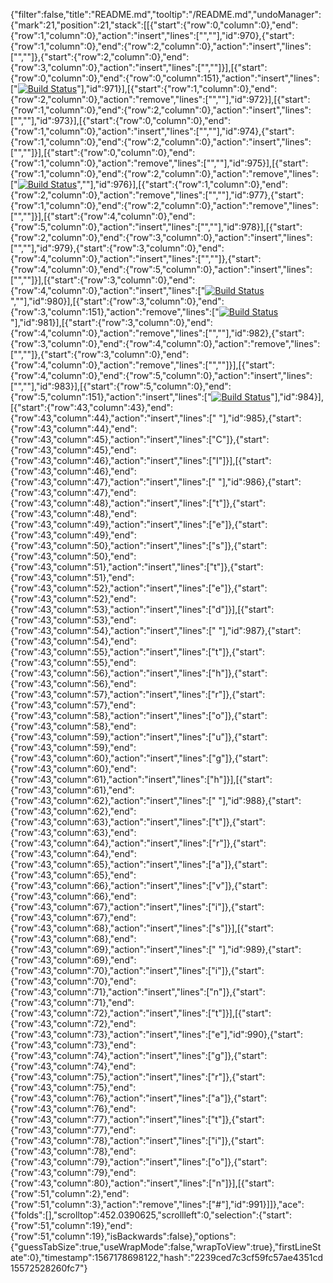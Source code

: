 {"filter":false,"title":"README.md","tooltip":"/README.md","undoManager":{"mark":21,"position":21,"stack":[[{"start":{"row":0,"column":0},"end":{"row":1,"column":0},"action":"insert","lines":["",""],"id":970},{"start":{"row":1,"column":0},"end":{"row":2,"column":0},"action":"insert","lines":["",""]},{"start":{"row":2,"column":0},"end":{"row":3,"column":0},"action":"insert","lines":["",""]}],[{"start":{"row":0,"column":0},"end":{"row":0,"column":151},"action":"insert","lines":["[![Build Status](https://travis-ci.org/pranitastudent/Milestone-5-project.svg?branch=master)](https://travis-ci.org/pranitastudent/Milestone-5-project)"],"id":971}],[{"start":{"row":1,"column":0},"end":{"row":2,"column":0},"action":"remove","lines":["",""],"id":972}],[{"start":{"row":1,"column":0},"end":{"row":2,"column":0},"action":"insert","lines":["",""],"id":973}],[{"start":{"row":0,"column":0},"end":{"row":1,"column":0},"action":"insert","lines":["",""],"id":974},{"start":{"row":1,"column":0},"end":{"row":2,"column":0},"action":"insert","lines":["",""]}],[{"start":{"row":0,"column":0},"end":{"row":1,"column":0},"action":"remove","lines":["",""],"id":975}],[{"start":{"row":1,"column":0},"end":{"row":2,"column":0},"action":"remove","lines":["[![Build Status](https://travis-ci.org/pranitastudent/Milestone-5-project.svg?branch=master)](https://travis-ci.org/pranitastudent/Milestone-5-project)",""],"id":976}],[{"start":{"row":1,"column":0},"end":{"row":2,"column":0},"action":"remove","lines":["",""],"id":977},{"start":{"row":1,"column":0},"end":{"row":2,"column":0},"action":"remove","lines":["",""]}],[{"start":{"row":4,"column":0},"end":{"row":5,"column":0},"action":"insert","lines":["",""],"id":978}],[{"start":{"row":2,"column":0},"end":{"row":3,"column":0},"action":"insert","lines":["",""],"id":979},{"start":{"row":3,"column":0},"end":{"row":4,"column":0},"action":"insert","lines":["",""]},{"start":{"row":4,"column":0},"end":{"row":5,"column":0},"action":"insert","lines":["",""]}],[{"start":{"row":3,"column":0},"end":{"row":4,"column":0},"action":"insert","lines":["[![Build Status](https://travis-ci.org/pranitastudent/Milestone-5-project.svg?branch=master)](https://travis-ci.org/pranitastudent/Milestone-5-project)",""],"id":980}],[{"start":{"row":3,"column":0},"end":{"row":3,"column":151},"action":"remove","lines":["[![Build Status](https://travis-ci.org/pranitastudent/Milestone-5-project.svg?branch=master)](https://travis-ci.org/pranitastudent/Milestone-5-project)"],"id":981}],[{"start":{"row":3,"column":0},"end":{"row":4,"column":0},"action":"remove","lines":["",""],"id":982},{"start":{"row":3,"column":0},"end":{"row":4,"column":0},"action":"remove","lines":["",""]},{"start":{"row":3,"column":0},"end":{"row":4,"column":0},"action":"remove","lines":["",""]}],[{"start":{"row":4,"column":0},"end":{"row":5,"column":0},"action":"insert","lines":["",""],"id":983}],[{"start":{"row":5,"column":0},"end":{"row":5,"column":151},"action":"insert","lines":["[![Build Status](https://travis-ci.org/pranitastudent/Milestone-5-project.svg?branch=master)](https://travis-ci.org/pranitastudent/Milestone-5-project)"],"id":984}],[{"start":{"row":43,"column":43},"end":{"row":43,"column":44},"action":"insert","lines":[" "],"id":985},{"start":{"row":43,"column":44},"end":{"row":43,"column":45},"action":"insert","lines":["C"]},{"start":{"row":43,"column":45},"end":{"row":43,"column":46},"action":"insert","lines":["I"]}],[{"start":{"row":43,"column":46},"end":{"row":43,"column":47},"action":"insert","lines":[" "],"id":986},{"start":{"row":43,"column":47},"end":{"row":43,"column":48},"action":"insert","lines":["t"]},{"start":{"row":43,"column":48},"end":{"row":43,"column":49},"action":"insert","lines":["e"]},{"start":{"row":43,"column":49},"end":{"row":43,"column":50},"action":"insert","lines":["s"]},{"start":{"row":43,"column":50},"end":{"row":43,"column":51},"action":"insert","lines":["t"]},{"start":{"row":43,"column":51},"end":{"row":43,"column":52},"action":"insert","lines":["e"]},{"start":{"row":43,"column":52},"end":{"row":43,"column":53},"action":"insert","lines":["d"]}],[{"start":{"row":43,"column":53},"end":{"row":43,"column":54},"action":"insert","lines":[" "],"id":987},{"start":{"row":43,"column":54},"end":{"row":43,"column":55},"action":"insert","lines":["t"]},{"start":{"row":43,"column":55},"end":{"row":43,"column":56},"action":"insert","lines":["h"]},{"start":{"row":43,"column":56},"end":{"row":43,"column":57},"action":"insert","lines":["r"]},{"start":{"row":43,"column":57},"end":{"row":43,"column":58},"action":"insert","lines":["o"]},{"start":{"row":43,"column":58},"end":{"row":43,"column":59},"action":"insert","lines":["u"]},{"start":{"row":43,"column":59},"end":{"row":43,"column":60},"action":"insert","lines":["g"]},{"start":{"row":43,"column":60},"end":{"row":43,"column":61},"action":"insert","lines":["h"]}],[{"start":{"row":43,"column":61},"end":{"row":43,"column":62},"action":"insert","lines":[" "],"id":988},{"start":{"row":43,"column":62},"end":{"row":43,"column":63},"action":"insert","lines":["t"]},{"start":{"row":43,"column":63},"end":{"row":43,"column":64},"action":"insert","lines":["r"]},{"start":{"row":43,"column":64},"end":{"row":43,"column":65},"action":"insert","lines":["a"]},{"start":{"row":43,"column":65},"end":{"row":43,"column":66},"action":"insert","lines":["v"]},{"start":{"row":43,"column":66},"end":{"row":43,"column":67},"action":"insert","lines":["i"]},{"start":{"row":43,"column":67},"end":{"row":43,"column":68},"action":"insert","lines":["s"]}],[{"start":{"row":43,"column":68},"end":{"row":43,"column":69},"action":"insert","lines":[" "],"id":989},{"start":{"row":43,"column":69},"end":{"row":43,"column":70},"action":"insert","lines":["i"]},{"start":{"row":43,"column":70},"end":{"row":43,"column":71},"action":"insert","lines":["n"]},{"start":{"row":43,"column":71},"end":{"row":43,"column":72},"action":"insert","lines":["t"]}],[{"start":{"row":43,"column":72},"end":{"row":43,"column":73},"action":"insert","lines":["e"],"id":990},{"start":{"row":43,"column":73},"end":{"row":43,"column":74},"action":"insert","lines":["g"]},{"start":{"row":43,"column":74},"end":{"row":43,"column":75},"action":"insert","lines":["r"]},{"start":{"row":43,"column":75},"end":{"row":43,"column":76},"action":"insert","lines":["a"]},{"start":{"row":43,"column":76},"end":{"row":43,"column":77},"action":"insert","lines":["t"]},{"start":{"row":43,"column":77},"end":{"row":43,"column":78},"action":"insert","lines":["i"]},{"start":{"row":43,"column":78},"end":{"row":43,"column":79},"action":"insert","lines":["o"]},{"start":{"row":43,"column":79},"end":{"row":43,"column":80},"action":"insert","lines":["n"]}],[{"start":{"row":51,"column":2},"end":{"row":51,"column":3},"action":"remove","lines":["#"],"id":991}]]},"ace":{"folds":[],"scrolltop":452.0390625,"scrollleft":0,"selection":{"start":{"row":51,"column":19},"end":{"row":51,"column":19},"isBackwards":false},"options":{"guessTabSize":true,"useWrapMode":false,"wrapToView":true},"firstLineState":0},"timestamp":1567178698122,"hash":"2239ced7c3cf59fc57ae4351cd15572528260fc7"}
